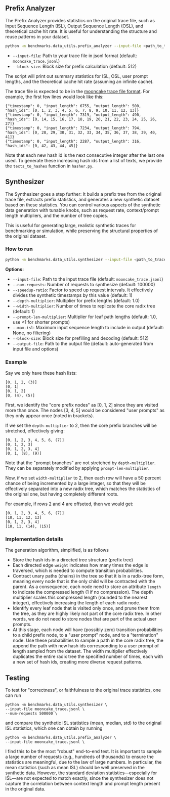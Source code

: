 <!-- # SPDX-FileCopyrightText: Copyright (c) 2025 NVIDIA CORPORATION & AFFILIATES. All rights reserved.
# SPDX-License-Identifier: Apache-2.0
#
# Licensed under the Apache License, Version 2.0 (the "License");
# you may not use this file except in compliance with the License.
# You may obtain a copy of the License at
#
# http://www.apache.org/licenses/LICENSE-2.0
#
# Unless required by applicable law or agreed to in writing, software
# distributed under the License is distributed on an "AS IS" BASIS,
# WITHOUT WARRANTIES OR CONDITIONS OF ANY KIND, either express or implied.
# See the License for the specific language governing permissions and
# limitations under the License. -->

## Prefix Analyzer

The Prefix Analyzer provides statistics on the original trace file, such as Input Sequence Length (ISL), Output Sequence Length (OSL), and theoretical cache hit rate.
It is useful for understanding the structure and reuse patterns in your dataset.

```bash
python -m benchmarks.data_utils.prefix_analyzer --input-file <path_to_trace.jsonl> --block-size <block_size>
```

- `--input-file`: Path to your trace file in jsonl format (default: `mooncake_trace.jsonl`)
- `--block-size`: Block size for prefix calculation (default: 512)

The script will print out summary statistics for ISL, OSL, user prompt lengths, and the theoretical cache hit rate (assuming an infinite cache).

The trace file is expected to be in the [mooncake trace file format](https://github.com/kvcache-ai/Mooncake/blob/d21da178bae8db9651cf18a76824c084145fc725/mooncake_trace.jsonl). For example, the first few lines would look like this:

```
{"timestamp": 0, "input_length": 6755, "output_length": 500, "hash_ids": [0, 1, 2, 3, 4, 5, 6, 7, 8, 9, 10, 11, 12, 13]}
{"timestamp": 0, "input_length": 7319, "output_length": 490, "hash_ids": [0, 14, 15, 16, 17, 18, 19, 20, 21, 22, 23, 24, 25, 26, 27]}
{"timestamp": 0, "input_length": 7234, "output_length": 794, "hash_ids": [0, 28, 29, 30, 31, 32, 33, 34, 35, 36, 37, 38, 39, 40, 41]}
{"timestamp": 0, "input_length": 2287, "output_length": 316, "hash_ids": [0, 42, 43, 44, 45]}
```
Note that each new hash id is the next consecutive integer after the last one used. To generate these increasing hash ids from a list of texts, we provide the `texts_to_hashes` function in `hasher.py`.

## Synthesizer

The Synthesizer goes a step further:
It builds a prefix tree from the original trace file, extracts prefix statistics, and generates a new synthetic dataset based on these statistics.
You can control various aspects of the synthetic data generation with tunable knobs, such as request rate, context/prompt length multipliers, and the number of tree copies.

This is useful for generating large, realistic synthetic traces for benchmarking or simulation, while preserving the structural properties of the original dataset.

### How to run

```bash
python -m benchmarks.data_utils.synthesizer --input-file <path_to_trace.jsonl> --num-requests <N> [other options...]
```

**Options:**
- `--input-file`: Path to the input trace file (default: `mooncake_trace.jsonl`)
- `--num-requests`: Number of requests to synthesize (default: 100000)
- `--speedup-ratio`: Factor to speed up request intervals. It effectively divides the synthetic timestamps by this value (default: 1)
- `--depth-multiplier`: Multiplier for prefix lengths (default: 1.0)
- `--width-multiplier`: Number of times to replicate the core radix tree (default: 1)
- `--prompt-len-multiplier`: Multiplier for leaf path lengths (default: 1.0, use <1 for shorter prompts)
- `--max-isl`: Maximum input sequence length to include in output (default: None, no filtering)
- `--block-size`: Block size for prefilling and decoding (default: 512)
- `--output-file`: Path to the output file (default: auto-generated from input file and options)

### Example

Say we only have these hash lists:

```
[0, 1, 2, (3)]
[0, 1]
[0, 1, 2]
[0, (4), (5)]
```

First, we identify the "core prefix nodes" as [0, 1, 2] since they are visited more than once. The nodes [3, 4, 5] would be considered "user prompts" as they only appear once (noted in brackets).

If we set the `depth-multiplier` to 2, then the core prefix branches will be stretched, effectively giving:

```
[0, 1, 2, 3, 4, 5, 6, (7)]
[0, 1, 2, 3]
[0, 1, 2, 3, 4]
[0, 1, (8), (9)]
```


Note that the "prompt branches" are not stretched by `depth-multiplier`. They can be separately modified by applying `prompt-len-multiplier`.

Now, if we set `width-multiplier` to 2, then each row will have a 50 percent chance of being incremented by a large integer, so that they will be effectively separated into a new radix tree, which matches the statistics of the original one, but having completely different roots.

For example, if rows 2 and 4 are offseted, then we would get:

```
[0, 1, 2, 3, 4, 5, 6, (7)]
[10, 11, 12, 13]
[0, 1, 2, 3, 4]
[10, 11, (14), (15)]
```

### Implementation details

The generation algorithm, simplified, is as follows

- Store the hash ids in a directed tree structure (prefix tree)
- Each directed edge `weight` indicates how many times the edge is traversed, which is needed to compute transition probabilities.
- Contract unary paths (chains) in the tree so that it is in a radix-tree form, meaning every node that is the only child will be contracted with the parent. As a consequence, each node need to store an attribute `length` to indicate the compressed length (1 if no compression). The depth multiplier scales this compressed length (rounded to the nearest integer), effectively increasing the length of each radix node.
- Identify every leaf node that is visited only once, and prune them from the tree, as they are highly likely not part of the core radix tree. In other words, we do not need to store nodes that are part of the actual user prompts.
- At this stage, each node will have (possibly zero) transition probabilities to a child prefix node, to a "user prompt" node, and to a "termination" node. Use these probabilities to sample a path in the core radix tree, the append the path with new hash ids corresponding to a user prompt of length sampled from the dataset. The width multiplier effectively duplicates the entire radix tree the specified number of times, each with a new set of hash ids, creating more diverse request patterns.

## Testing

To test for "correctness", or faithfulness to the original trace statistics, one can run
```
python -m benchmarks.data_utils.synthesizer \
--input-file mooncake_trace.jsonl \
--num-requests 500000 \
```
and compare the synthetic ISL statistics (mean, median, std) to the original ISL statistics, which one can obtain by running
```
python -m benchmarks.data_utils.prefix_analyzer \
--input-file mooncake_trace.jsonl \
```
I find this to be the most "robust" end-to-end test. It is important to sample a large number of requests (e.g., hundreds of thousands) to ensure the statistics are meaningful, due to the law of large numbers. In particular, the mean statistics (such as mean ISL) should be well preserved in the synthetic data. However, the standard deviation statistics—especially for ISL—are not expected to match exactly, since the synthesizer does not capture the correlation between context length and prompt length present in the original data.
